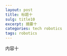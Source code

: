 ```yaml
---
layout: post
title: 标题十
sulg: title10
excerpt: 摘要十
categories: tech robotics
tags: robotics
---
```

内容十
